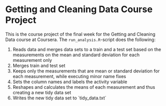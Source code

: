 # Getting and Cleaning Data Course Project

This is the course project of the final week for the Getting and Cleaning Data course at Coursera. The `run_analysis.R`-script does the following:

1. Reads data and merges data sets to a train and a test set based on the measurements on the mean and standard deviation for each measurement only
2. Merges train and test set
3. Keeps only the measurements that are mean or standard deviation for each measurement, while executing minor name fixes
4. Sets the column names and labels the activity variable
5. Reshapes and calculates the means of each measurement and thus creating a new tidy data set
6. Writes the new tidy data set to ´tidy_data.txt´
